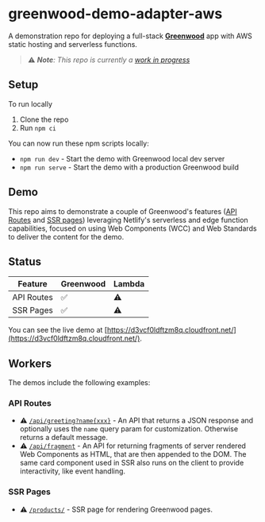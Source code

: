 # greenwood-demo-adapter-aws

A demonstration repo for deploying a full-stack [**Greenwood**](https://www.greenwoodjs.dev/) app with AWS static hosting and serverless functions.

> ⚠️ _**Note**: This repo is currently a [work in progress](https://github.com/ProjectEvergreen/greenwood/issues/1142)_

## Setup

To run locally
1. Clone the repo
1. Run `npm ci`

You can now run these npm scripts locally:
- `npm run dev` - Start the demo with Greenwood local dev server
- `npm run serve` - Start the demo with a production Greenwood build

## Demo

This repo aims to demonstrate a couple of Greenwood's features ([API Routes](https://www.greenwoodjs.dev/docs/pages/api-routes/) and [SSR pages](https://www.greenwoodjs.dev/docs/pages/server-rendering/)) leveraging Netlify's serverless and edge function capabilities, focused on using Web Components (WCC) and Web Standards to deliver the content for the demo.

## Status

|Feature    |Greenwood |Lambda |
|---------- |----------|-------|
|API Routes |   ✅     |   ⚠️   |
|SSR Pages  |   ✅     |   ⚠️   |

You can see the live demo at [https://d3vcf0ldftzm8q.cloudfront.net/](https://d3vcf0ldftzm8q.cloudfront.net/).

## Workers

The demos include the following examples:

### API Routes

- ⚠️ [`/api/greeting?name{xxx}`](https://d3vcf0ldftzm8q.cloudfront.net/api/greeting) - An API that returns a JSON response and optionally uses the `name` query param for customization.  Otherwise returns a default message.
- ⚠️ [`/api/fragment`](https://d3vcf0ldftzm8q.cloudfront.net/api/fragment) - An API for returning fragments of server rendered Web Components as HTML, that are then appended to the DOM.  The same card component used in SSR also runs on the client to provide interactivity, like event handling.

### SSR Pages

- ⚠️ [`/products/`](https://d3vcf0ldftzm8q.cloudfront.net/products/) - SSR page for rendering Greenwood pages.